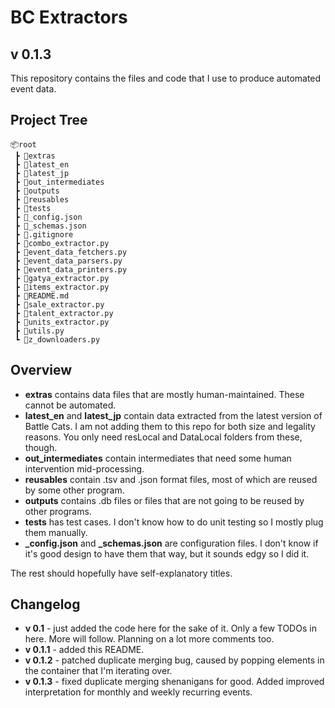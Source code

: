 # BC Extractors

## **v 0.1.3**

This repository contains the files and code that I use to produce automated event data.

## Project Tree

```plaintext
📦root
 ┣ 📂extras
 ┣ 📂latest_en
 ┣ 📂latest_jp
 ┣ 📂out_intermediates
 ┣ 📂outputs
 ┣ 📂reusables
 ┣ 📂tests
 ┣ 📜_config.json
 ┣ 📜_schemas.json
 ┣ 📜.gitignore
 ┣ 📜combo_extractor.py
 ┣ 📜event_data_fetchers.py
 ┣ 📜event_data_parsers.py
 ┣ 📜event_data_printers.py
 ┣ 📜gatya_extractor.py
 ┣ 📜items_extractor.py
 ┣ 📜README.md
 ┣ 📜sale_extractor.py
 ┣ 📜talent_extractor.py
 ┣ 📜units_extractor.py
 ┣ 📜utils.py
 ┗ 📜z_downloaders.py
 ```

## **Overview**

* **extras** contains data files that are mostly human-maintained. These cannot be automated.
* **latest_en** and **latest_jp** contain data extracted from the latest version of Battle Cats. I am not adding them to this repo for both size and legality reasons. You only need resLocal and DataLocal folders from these, though.
* **out_intermediates** contain intermediates that need some human intervention mid-processing.
* **reusables** contain .tsv and .json format files, most of which are reused by some other program.
* **outputs** contains .db files or files that are not going to be reused by other programs.
* **tests** has test cases. I don't know how to do unit testing so I mostly plug them manually.
* **_config.json** and **_schemas.json** are configuration files. I don't know if it's good design to have them that way, but it sounds edgy so I did it.

The rest should hopefully have self-explanatory titles.

## **Changelog**

* **v 0.1** - just added the code here for the sake of it. Only a few TODOs in here. More will follow. Planning on a lot more comments too.
* **v 0.1.1** - added this README.
* **v 0.1.2** - patched duplicate merging bug, caused by popping elements in the container that I'm iterating over.
* **v 0.1.3** - fixed duplicate merging shenanigans for good. Added improved interpretation for monthly and weekly recurring events.
